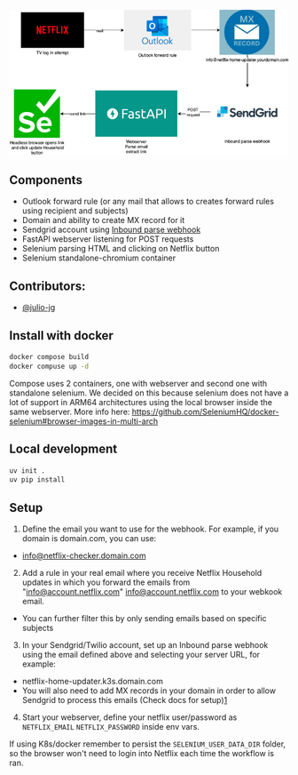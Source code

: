 ![alt text](_docs/diagram.drawio.png)

## Components
- Outlook forward rule (or any mail that allows to creates forward rules using recipient and subjects)
- Domain and ability to create MX record for it
- Sendgrid account using [Inbound parse webhook](https://www.twilio.com/docs/sendgrid/for-developers/parsing-email/setting-up-the-inbound-parse-webhook)
- FastAPI webserver listening for POST requests
- Selenium parsing HTML and clicking on Netflix button
- Selenium standalone-chromium container

## Contributors:
- [@julio-jg](https://github.com/juliojg)

## Install with docker

```bash
docker compose build
docker compuse up -d

```

Compose uses 2 containers, one with webserver and second one with standalone selenium.
We decided on this because selenium does not have a lot of support in ARM64 architectures using the local browser inside the same webserver.
More info here: https://github.com/SeleniumHQ/docker-selenium#browser-images-in-multi-arch

## Local development

```bash
uv init .
uv pip install
```

## Setup

1. Define the email you want to use for the webhook. For example, if you domain is domain.com, you can use:
  - info@netflix-checker.domain.com
2. Add a rule in your real email where you receive Netflix Household updates in which you forward the emails from "info@account.netflix.com" <info@account.netflix.com> to your webkook email.
 - You can further filter this by only sending emails based on specific subjects
3. In your Sendgrid/Twilio account, set up an Inbound parse webhook using the email defined above and selecting your server URL, for example:
  - netflix-home-updater.k3s.domain.com
  - You will also need to add MX records in your domain in order to allow Sendgrid to process this emails (Check docs for setup)[1](https://www.twilio.com/docs/sendgrid/for-developers/parsing-email/setting-up-the-inbound-parse-webhook)
4. Start your webserver, define your netflix user/password as `NETFLIX_EMAIL` `NETFLIX_PASSWORD` inside env vars.

If using K8s/docker remember to persist the `SELENIUM_USER_DATA_DIR` folder, so the browser won't need to login into Netflix each time the workflow is ran.
